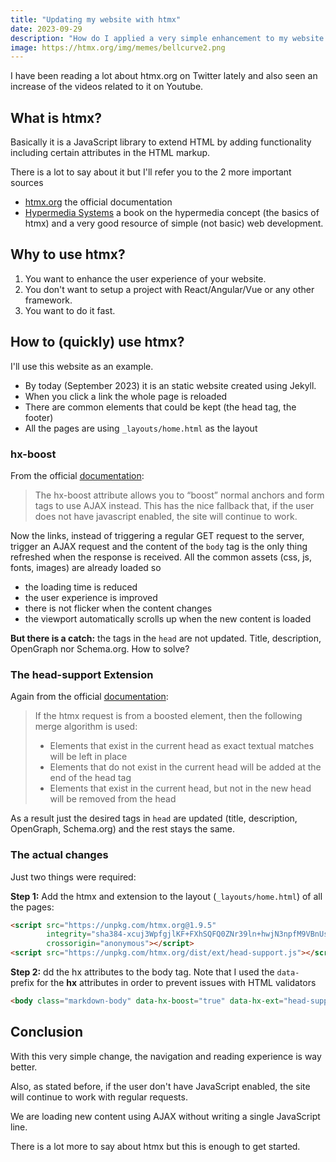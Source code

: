 ```yaml
---
title: "Updating my website with htmx"
date: 2023-09-29
description: "How do I applied a very simple enhancement to my website using the boost feature of htmx?"
image: https://htmx.org/img/memes/bellcurve2.png
---
```


I have been reading a lot about htmx.org on Twitter lately and also seen an increase of the videos related to it on
Youtube.

## What is htmx?

Basically it is a JavaScript library to extend HTML by adding functionality including certain attributes in the HTML
markup.

There is a lot to say about it but I'll refer you to the 2 more important sources

- [htmx.org](https://htmx.org) the official documentation
- [Hypermedia Systems](https://hypermedia.systems/) a book on the hypermedia concept (the basics of htmx) and a very
  good resource of simple (not basic) web development.

## Why to use htmx?

1. You want to enhance the user experience of your website.
2. You don't want to setup a project with React/Angular/Vue or any other framework.
3. You want to do it fast.

## How to (quickly) use htmx?

I'll use this website as an example.

- By today (September 2023) it is an static website created using Jekyll.
- When you click a link the whole page is reloaded
- There are common elements that could be kept (the head tag, the footer)
- All the pages are using `_layouts/home.html` as the layout

### hx-boost

From the official [documentation](https://htmx.org/attributes/hx-boost/):

> The hx-boost attribute allows you to “boost” normal anchors and form tags to use AJAX instead. This has the nice
> fallback that, if the user does not have javascript enabled, the site will continue to work.

Now the links, instead of triggering a regular GET request to the server, trigger an AJAX request and the content of
the `body` tag is the only thing refreshed when the response is received. All the common assets (css, js, fonts, images)
are already loaded so

- the loading time is reduced
- the user experience is improved
- there is not flicker when the content changes
- the viewport automatically scrolls up when the new content is loaded

**But there is a catch:** the tags in the `head` are not updated. Title, description, OpenGraph nor Schema.org. How to
solve?

### The head-support Extension

Again from the official [documentation](https://htmx.org/extensions/head-support/#usage):

> If the htmx request is from a boosted element, then the following merge algorithm is used:
> - Elements that exist in the current head as exact textual matches will be left in place
> - Elements that do not exist in the current head will be added at the end of the head tag
> - Elements that exist in the current head, but not in the new head will be removed from the head

As a result just the desired tags in `head` are updated (title, description, OpenGraph, Schema.org) and the rest stays
the same.

### The actual changes

Just two things were required:

**Step 1:** Add the htmx and extension to the layout (`_layouts/home.html`) of all the pages:

```html
<script src="https://unpkg.com/htmx.org@1.9.5"
        integrity="sha384-xcuj3WpfgjlKF+FXhSQFQ0ZNr39ln+hwjN3npfM9VBnUskLolQAcN80McRIVOPuO"
        crossorigin="anonymous"></script>
<script src="https://unpkg.com/htmx.org/dist/ext/head-support.js"></script>
```

**Step 2:** dd the hx attributes to the body tag. Note that I used the `data-` prefix for the __hx__ attributes in order
to prevent issues with HTML validators

```html
<body class="markdown-body" data-hx-boost="true" data-hx-ext="head-support">
``` 

## Conclusion

With this very simple change, the navigation and reading experience is way better.

Also, as stated before, if the user don't have JavaScript enabled, the site will continue to work with regular requests.

We are loading new content using AJAX without writing a single JavaScript line.

There is a lot more to say about htmx but this is enough to get started.